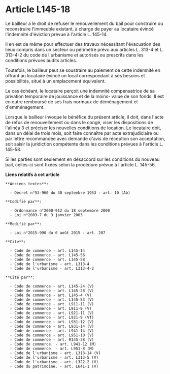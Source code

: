 # Article L145-18

Le bailleur a le droit de refuser le renouvellement du bail pour construire ou reconstruire l'immeuble existant, à charge de
payer au locataire évincé l'indemnité d'éviction prévue à l'article L. 145-14. 

Il en est de même pour effectuer des travaux nécessitant l'évacuation des lieux compris dans un secteur ou périmètre prévu
aux articles L. 313-4 et L. 313-4-2 du code de l'urbanisme et autorisés ou prescrits dans les conditions prévues audits
articles. 

Toutefois, le bailleur peut se soustraire au paiement de cette indemnité en offrant au locataire évincé un local
correspondant à ses besoins et possibilités, situé à un emplacement équivalent. 

Le cas échéant, le locataire perçoit une indemnité compensatrice de sa privation temporaire de jouissance et de la moins-
value de son fonds. Il est en outre remboursé de ses frais normaux de déménagement et d'emménagement. 

Lorsque le bailleur invoque le bénéfice du présent article, il doit, dans l'acte de refus de renouvellement ou dans le congé,
viser les dispositions de l'alinéa 3 et préciser les nouvelles conditions de location. Le locataire doit, dans un délai de
trois mois, soit faire connaître par acte extrajudiciaire ou par lettre recommandée avec demande d'avis de réception son
acceptation, soit saisir la juridiction compétente dans les conditions prévues à l'article L. 145-58. 

Si les parties sont seulement en désaccord sur les conditions du nouveau bail, celles-ci sont fixées selon la procédure
prévue à l'article L. 145-56.

**Liens relatifs à cet article**

	**Anciens textes**:

	  - Décret n°53-960 du 30 septembre 1953 - art. 10 (Ab)

	**Codifié par**:

	  - Ordonnance n°2000-912 du 18 septembre 2000
	  - Loi n°2003-7 du 3 janvier 2003

	**Modifié par**:

	  - Loi n°2015-990 du 6 août 2015 - art. 207

	**Cite**:

	  - Code de commerce - art. L145-14
	  - Code de commerce - art. L145-56
	  - Code de commerce - art. L145-58
	  - Code de l'urbanisme - art. L313-4
	  - Code de l'urbanisme - art. L313-4-2

	**Cité par**:

	  - Code de commerce - art. L145-24 (V)
	  - Code de commerce - art. L145-28 (V)
	  - Code de commerce - art. L145-4 (V)
	  - Code de commerce - art. L145-53 (V)
	  - Code de commerce - art. L911-11 (V)
	  - Code de commerce - art. L911-9 (V)
	  - Code de commerce - art. L921-11 (V)
	  - Code de commerce - art. L921-9 (VT)
	  - Code de commerce - art. L931-12 (V)
	  - Code de commerce - art. L931-14 (V)
	  - Code de commerce - art. L941-14 (V)
	  - Code de commerce - art. L951-10 (V)
	  - Code de commerce - art. R145-38 (V)
	  - Code de commerce. - art. L941-12 (M)
	  - Code de commerce. - art. L951-8 (M)
	  - Code de l'urbanisme - art. L313-14 (V)
	  - Code de l'urbanisme - art. L313-5 (V)
	  - Code de l'urbanisme - art. L322-2 (V)
	  - Code du patrimoine. - art. L641-1 (V)
